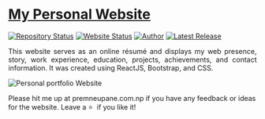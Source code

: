 # <a href="https://www.premneupane.com.np" target="_blank">My Personal Website</a>

[![Repository Status](https://img.shields.io/badge/Repository%20Status-Maintained-dark%20green.svg)](https://github.com/Prem-Neupane/Prem-Neupane.github.io/)
[![Website Status](https://img.shields.io/badge/Website%20Status-Online-green)](https://www.premneupane.com.np)
[![Author](https://img.shields.io/badge/Author-Aditya%20Vikram%20Singh-blue.svg)](https://www.linkedin.com/in/Prem-Neupane/)
[![Latest Release](https://img.shields.io/badge/Latest%20Release-22%20September%202021-yellow.svg)](https://github.com/Prem-Neupane/Prem-Neupane.github.io/commit/master)

 <p align="justify">This website serves as an online résumé and displays my web presence, story, work experience, education, projects, achievements, and contact information. It was created using ReactJS, Bootstrap, and CSS.</p>

![Personal portfolio Website](https://repository-images.githubusercontent.com/414820597/f28f471c-3412-47f4-9f9f-6c076ecf36ad)

Please hit me up at premneupane.com.np if you have any feedback or ideas for the website. Leave a :star: &nbsp;if you like it!
